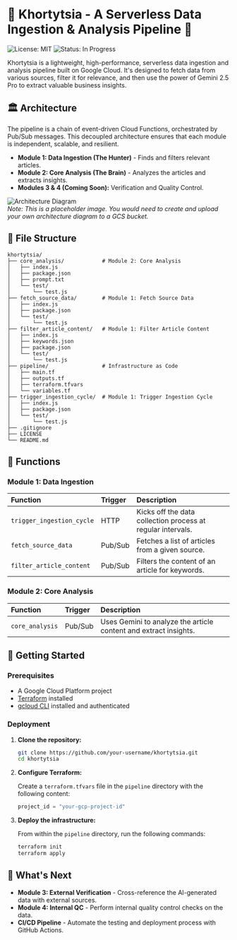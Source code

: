 # 🚀 Khortytsia - A Serverless Data Ingestion & Analysis Pipeline 🧠

![License: MIT](https://img.shields.io/badge/License-MIT-yellow.svg)
![Status: In Progress](https://img.shields.io/badge/status-in%20progress-blue)

Khortytsia is a lightweight, high-performance, serverless data ingestion and analysis pipeline built on Google Cloud. It's designed to fetch data from various sources, filter it for relevance, and then use the power of Gemini 2.5 Pro to extract valuable business insights.

## 🏛️ Architecture

The pipeline is a chain of event-driven Cloud Functions, orchestrated by Pub/Sub messages. This decoupled architecture ensures that each module is independent, scalable, and resilient.

*   **Module 1: Data Ingestion (The Hunter)** - Finds and filters relevant articles.
*   **Module 2: Core Analysis (The Brain)** - Analyzes the articles and extracts insights.
*   **Modules 3 & 4 (Coming Soon):** Verification and Quality Control.

![Architecture Diagram](https://storage.googleapis.com/khortytsia-assets/architecture.png)  
*Note: This is a placeholder image. You would need to create and upload your own architecture diagram to a GCS bucket.*

## 📂 File Structure

```
khortytsia/
├── core_analysis/            # Module 2: Core Analysis
│   ├── index.js
│   ├── package.json
│   ├── prompt.txt
│   └── test/
│       └── test.js
├── fetch_source_data/        # Module 1: Fetch Source Data
│   ├── index.js
│   ├── package.json
│   └── test/
│       └── test.js
├── filter_article_content/   # Module 1: Filter Article Content
│   ├── index.js
│   ├── keywords.json
│   ├── package.json
│   └── test/
│       └── test.js
├── pipeline/                 # Infrastructure as Code
│   ├── main.tf
│   ├── outputs.tf
│   ├── terraform.tfvars
│   └── variables.tf
├── trigger_ingestion_cycle/  # Module 1: Trigger Ingestion Cycle
│   ├── index.js
│   ├── package.json
│   └── test/
│       └── test.js
├── .gitignore
├── LICENSE
└── README.md
```

## 🧩 Functions

### Module 1: Data Ingestion

| Function | Trigger | Description |
| :--- | :--- | :--- |
| `trigger_ingestion_cycle` | HTTP | Kicks off the data collection process at regular intervals. |
| `fetch_source_data` | Pub/Sub | Fetches a list of articles from a given source. |
| `filter_article_content` | Pub/Sub | Filters the content of an article for keywords. |

### Module 2: Core Analysis

| Function | Trigger | Description |
| :--- | :--- | :--- |
| `core_analysis` | Pub/Sub | Uses Gemini to analyze the article content and extract insights. |

## 🚀 Getting Started

### Prerequisites

*   A Google Cloud Platform project
*   [Terraform](https://learn.hashicorp.com/tutorials/terraform/install-cli) installed
*   [gcloud CLI](https://cloud.google.com/sdk/docs/install) installed and authenticated

### Deployment

1.  **Clone the repository:**

    ```bash
    git clone https://github.com/your-username/khortytsia.git
    cd khortytsia
    ```

2.  **Configure Terraform:**

    Create a `terraform.tfvars` file in the `pipeline` directory with the following content:

    ```terraform
    project_id = "your-gcp-project-id"
    ```

3.  **Deploy the infrastructure:**

    From within the `pipeline` directory, run the following commands:

    ```bash
    terraform init
    terraform apply
    ```

## 🔮 What's Next

*   **Module 3: External Verification** - Cross-reference the AI-generated data with external sources.
*   **Module 4: Internal QC** - Perform internal quality control checks on the data.
*   **CI/CD Pipeline** - Automate the testing and deployment process with GitHub Actions.